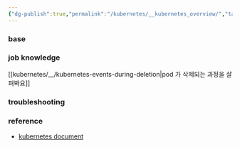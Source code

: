```yaml
---
{"dg-publish":true,"permalink":"/kubernetes/__kubernetes_overview/","tags":["overview, kubernetes"],"created":"","updated":""}
---
```



### base
### job knowledge
[[kubernetes/__/kubernetes-events-during-deletion\|pod 가 삭제되는 과정을 살펴봐요]]

### troubleshooting

### reference
- [kubernetes document](https://kubernetes.io/docs/home)
